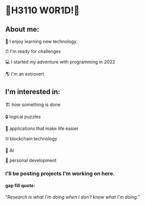 # 🚀H3110 W0R1D!🚀
## About me:
📖 I enjoy learning new technology.

⏰ I'm ready for challenges

💻 I started my adventure with programming in 2022

🌎 I'm an extrovert



## I'm interested in:
🏗️ how something is done

🔒 logical puzzles

📱 applications that make life easier

⛓️ blockchain technology

🦾 AI

💪 personal development 

### I'll be posting projects I'm working on here. 


#### gap fill quote:
_"Research is what I'm doing when I don't know what I'm doing."_
